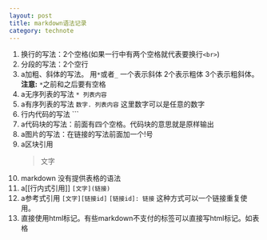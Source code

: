 ```yaml
--- 
layout: post
title: markdown语法记录
category: technote
--- 
```


1. 换行的写法：2个空格(如果一行中有两个空格就代表要换行`<br>`)
1. 分段的写法：2个空行
1. a加粗、斜体的写法。 用`*`或者`_` 一个表示斜体 2个表示粗体 3个表示粗斜体。 **注意:** `*`之前和之后要有空格
1. a无序列表的写法 `* 列表内容`
1. a有序列表的写法 `数字. 列表内容` 这里数字可以是任意的数字
1. 行内代码的写法 \`\``
1. a代码块的写法：前面有四个空格。代码块的意思就是原样输出
1. a图片的写法：在链接的写法前面加一个!号
1. a区块引用
    >文字 
1. markdown 没有提供表格的语法
1. a[[行内式引用]]
   `[文字](链接)`
1. a参考式引用
    `[文字][链接id]`
	`[链接id]: 链接` 
这种方式可以一个链接重复使用。 
1. 直接使用html标记。有些markdown不支付的标签可以直接写html标记。如表格
